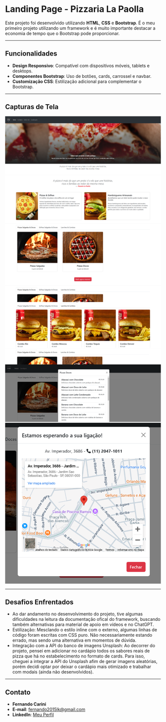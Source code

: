 # Landing Page - Pizzaria La Paolla

Este projeto foi desenvolvido utilizando **HTML**, **CSS** e **Bootstrap**. É o meu primeiro projeto utilizando um framework e é muito importante destacar a economia de tempo que o Bootstrap pode proporcionar.

---

## Funcionalidades

- **Design Responsivo**: Compatível com dispositivos móveis, tablets e desktops.
- **Componentes Bootstrap**: Uso de botões, cards, carrossel e navbar.
- **Customização CSS**: Estilização adicional para complementar o Bootstrap.

---

## Capturas de Tela

![Protótipo em desenvolvimento](assets/img-for-docs/prototipo1.png)
![Início](assets/img-for-docs/initial-page.png)
![Cardápio](assets/img-for-docs/nav-cardapio.png)
![Cardápio](assets/img-for-docs/nav-cardapio2.png)
![modal para cardápio](assets/img-for-docs/modal-pizza-doce.png)
![modal para localização](assets/img-for-docs/modal-local.png)

---

## Desafios Enfrentados

- Ao dar andamento no desenvolvimento do projeto, tive algumas dificuldades na leitura da documentação ofical do framework, buscando também alternativas para material de apoio em vídeos e no ChatGPT.
- Estilização: Mesclando o estilo inline com o externo, algumas linhas de código foram escritas com CSS puro. Não necessariamente estando errado, mas sendo uma alternativa em momentos de dúvida.
- Integração com a API do banco de imagens Unsplash: Ao decorrer do projeto, pensei em adicionar no cardápio todos os sabores reais de pizza que há no estabelecimento no formato de cards. Para isso, cheguei a integrar a API do Unsplash afim de gerar imagens aleatórias, porém decidi optar por deixar o cardápio mais otimizado e trabalhar com modais (ainda não desenvolvidos).

---

## Contato

- **Fernando Carini**  
- **E-mail**: [fernando2015lk@gmail.com](mailto:fernando2015lk@gmail.com)  
- **LinkedIn**: [Meu Perfil](https://www.linkedin.com/in/fscarini/)
